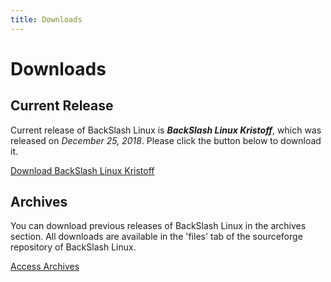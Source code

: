 ```yaml
---
title: Downloads
---
```


# Downloads

## Current Release
Current release of BackSlash Linux is **_BackSlash Linux Kristoff_**, which was released on _December 25, 2018_. Please click the button below to download it.

<a href="https://sourceforge.net/projects/backslash-linux/files/latest/download" class="book-btn">Download BackSlash Linux Kristoff</a>
## Archives

You can download previous releases of BackSlash Linux in the archives section. All downloads are available in the 'files' tab of the sourceforge repository of BackSlash Linux.

<a href="https://sourceforge.net/projects/backslash-linux/files/" class="book-btn">Access Archives</a>

